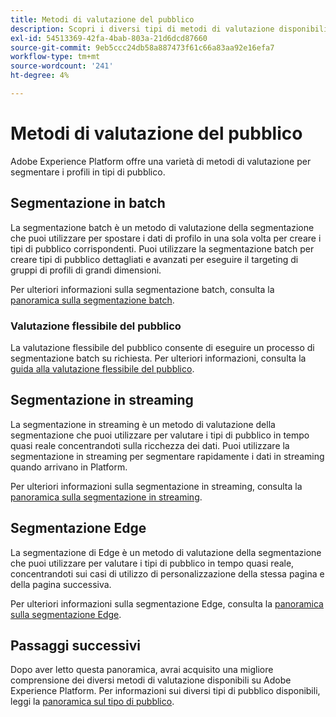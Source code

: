 ```yaml
---
title: Metodi di valutazione del pubblico
description: Scopri i diversi tipi di metodi di valutazione disponibili su Adobe Experience Platform.
exl-id: 54513369-42fa-4bab-803a-21d6dcd87660
source-git-commit: 9eb5ccc24db58a887473f61c66a83aa92e16efa7
workflow-type: tm+mt
source-wordcount: '241'
ht-degree: 4%

---
```


# Metodi di valutazione del pubblico

Adobe Experience Platform offre una varietà di metodi di valutazione per segmentare i profili in tipi di pubblico.

## Segmentazione in batch

La segmentazione batch è un metodo di valutazione della segmentazione che puoi utilizzare per spostare i dati di profilo in una sola volta per creare i tipi di pubblico corrispondenti. Puoi utilizzare la segmentazione batch per creare tipi di pubblico dettagliati e avanzati per eseguire il targeting di gruppi di profili di grandi dimensioni.

Per ulteriori informazioni sulla segmentazione batch, consulta la [panoramica sulla segmentazione batch](./batch-segmentation.md).

### Valutazione flessibile del pubblico

La valutazione flessibile del pubblico consente di eseguire un processo di segmentazione batch su richiesta. Per ulteriori informazioni, consulta la [guida alla valutazione flessibile del pubblico](./flexible-audience-evaluation.md).

## Segmentazione in streaming

La segmentazione in streaming è un metodo di valutazione della segmentazione che puoi utilizzare per valutare i tipi di pubblico in tempo quasi reale concentrandoti sulla ricchezza dei dati. Puoi utilizzare la segmentazione in streaming per segmentare rapidamente i dati in streaming quando arrivano in Platform.

Per ulteriori informazioni sulla segmentazione in streaming, consulta la [panoramica sulla segmentazione in streaming](./streaming-segmentation.md).

## Segmentazione Edge

La segmentazione di Edge è un metodo di valutazione della segmentazione che puoi utilizzare per valutare i tipi di pubblico in tempo quasi reale, concentrandoti sui casi di utilizzo di personalizzazione della stessa pagina e della pagina successiva.

Per ulteriori informazioni sulla segmentazione Edge, consulta la [panoramica sulla segmentazione Edge](./edge-segmentation.md).

## Passaggi successivi

Dopo aver letto questa panoramica, avrai acquisito una migliore comprensione dei diversi metodi di valutazione disponibili su Adobe Experience Platform. Per informazioni sui diversi tipi di pubblico disponibili, leggi la [panoramica sul tipo di pubblico](../types/overview.md).
